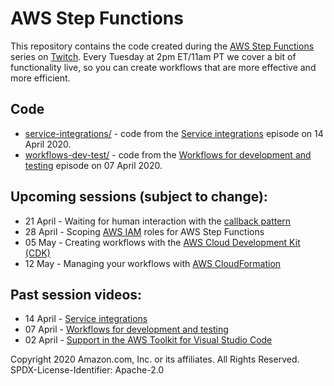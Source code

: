 # AWS Step Functions

This repository contains the code created during the [AWS Step Functions][step-functions] series on [Twitch][twitch]. Every Tuesday at 2pm ET/11am PT we cover a bit of functionality live, so you can create workflows that are more effective and more efficient.

## Code

* [service-integrations/](service-integrations) - code from the [Service integrations][service-integrations] episode on 14 April 2020.
* [workflows-dev-test/](workflows-dev-test) - code from the [Workflows for development and testing][workflows] episode on 07 April 2020.

## Upcoming sessions (subject to change):

* 21 April - Waiting for human interaction with the [callback pattern][callback-pattern]
* 28 April - Scoping [AWS IAM][iam] roles for AWS Step Functions
* 05 May - Creating workflows with the [AWS Cloud Development Kit (CDK)][cdk]
* 12 May - Managing your workflows with [AWS CloudFormation][cloud-formation]

## Past session videos:

* 14 April - [Service integrations][service-integrations]
* 07 April - [Workflows for development and testing][workflows]
* 02 April - [Support in the AWS Toolkit for Visual Studio Code][toolkit-support]

Copyright 2020 Amazon.com, Inc. or its affiliates. All Rights Reserved.
SPDX-License-Identifier: Apache-2.0

[aws]: https://aws.amazon.com/
[callback-pattern]: https://docs.aws.amazon.com/step-functions/latest/dg/connect-to-resource.html#connect-wait-token
[cdk]: https://aws.amazon.com/cdk/
[cloud-formation]: https://aws.amazon.com/cloudformation/
[eventbridge]: https://aws.amazon.com/eventbridge/
[express-workflows]: https://aws.amazon.com/about-aws/whats-new/2019/12/introducing-aws-step-functions-express-workflows/
[iam]: https://aws.amazon.com/iam/
[serverless]: https://aws.amazon.com/serverless/
[service-integrations]: https://docs.aws.amazon.com/step-functions/latest/dg/concepts-service-integrations.html
[step-functions]: https://aws.amazon.com/step-functions/
[twitch]: https://twitch.tv/aws/

[service-integrations]: https://www.youtube.com/watch?v=01IL3_pG3KQ
[toolkit-support]: https://www.youtube.com/watch?v=1RJtCKpdELQ
[workflows]: https://www.youtube.com/watch?v=X79vSGi3qGU
